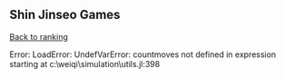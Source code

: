 ## Shin Jinseo Games

[Back to ranking](../../index.md)




Error: LoadError: UndefVarError: countmoves not defined
in expression starting at c:\weiqi\simulation\utils.jl:398




